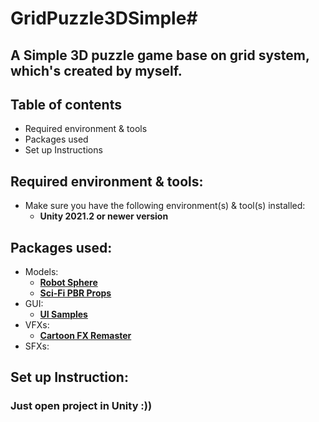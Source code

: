 # GridPuzzle3DSimple#
## A Simple 3D puzzle game base on grid system, which's created by myself.

## Table of contents
* Required environment & tools 
* Packages used
* Set up Instructions

## Required environment & tools:
* Make sure you have the following environment(s) & tool(s) installed: 
  * **Unity 2021.2 or newer version**

## Packages used:
* Models: 
  * **<a href="https://assetstore.unity.com/packages/3d/characters/robots/robot-sphere-136226" target="_blank">Robot Sphere</a>**
  * **<a href="https://assetstore.unity.com/packages/3d/environments/sci-fi/sci-fi-pbr-props-118783" target="_blank">Sci-Fi PBR Props</a>**
* GUI:
  * **<a href="https://assetstore.unity.com/packages/essentials/ui-samples-25468" target="_blank">UI Samples</a>**
* VFXs:
  * **<a href="https://assetstore.unity.com/packages/essentials/ui-samples-25468" target="_blank">Cartoon FX Remaster</a>**
* SFXs:


## Set up Instruction:

### Just open project in Unity :))
